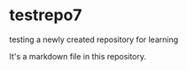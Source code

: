 # testrepo7
testing a newly created repository for learning


It's a markdown file in this repository.
